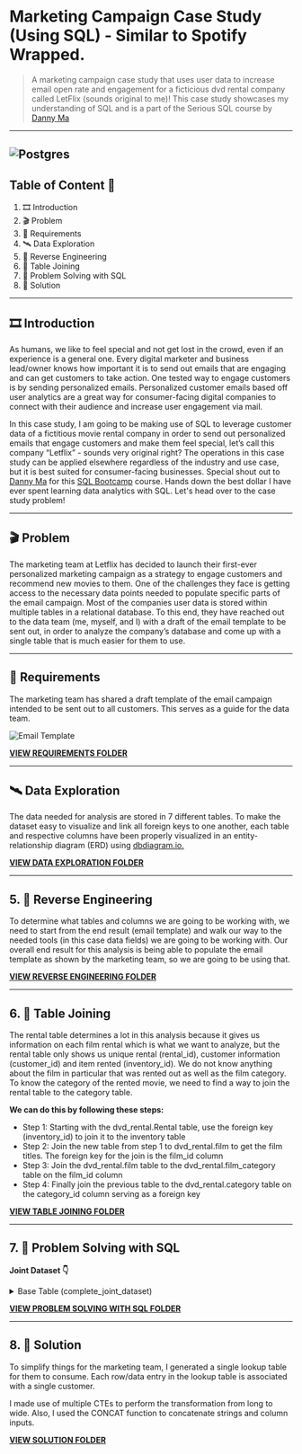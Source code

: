 # Marketing Campaign Case Study (Using SQL) - Similar to Spotify Wrapped.
>A marketing campaign case study that uses user data to increase email open rate and engagement for a ficticious dvd rental company called LetFlix (sounds original to me)! This case study showcases my understanding of SQL and is a part of the Serious SQL course by [Danny Ma](https://www.linkedin.com/in/datawithdanny/)

---
![Postgres](https://img.shields.io/badge/postgres-%23316192.svg?style=for-the-badge&logo=postgresql&logoColor=white)
---
## Table of Content 📑
1. 🎞 Introduction
2. 🎬 Problem
3. 🚦 Requirements
4. 🛰 Data Exploration
5. 🔬 Reverse Engineering
6. 🔗 Table Joining
7. 🔨 Problem Solving with SQL
8. 💽 Solution
---
## 🎞 Introduction
As humans, we like to feel special and not get lost in the crowd, even if an experience is a general one. Every digital marketer and business lead/owner knows how important it is to send out emails that are engaging and can get customers to take action. One tested way to engage customers is by sending personalized emails. Personalized customer emails based off user analytics are a great way for consumer-facing digital companies to connect with their audience and increase user engagement via mail. 

In this case study, I am going to be making use of SQL to leverage customer data of a fictitious movie rental company in order to send out personalized emails that engage customers and make them feel special, let’s call this company “Letflix” - sounds very original right? 
The operations in this case study can be applied elsewhere regardless of the industry and use case, but it is best suited for consumer-facing businesses. Special shout out to [Danny Ma](https://www.linkedin.com/in/datawithdanny/) for this [SQL Bootcamp](https://www.datawithdanny.com/) course. Hands down the best dollar I have ever spent learning data analytics with SQL. Let's head over to the case study problem!

---
## 🎬 Problem
The marketing team at Letflix has decided to launch their first-ever personalized marketing campaign as a strategy to engage customers and recommend new movies to them. One of the challenges they face is getting access to the necessary data points needed to populate specific parts of the email campaign. Most of the companies user data is stored within multiple tables in a relational database. To this end, they have reached out to the data team (me, myself, and I) with a draft of the email template to be sent out, in order to analyze the company’s database and come up with a single table that is much easier for them to use. 

---
## 🚦 Requirements
The marketing team has shared a draft template of the email campaign intended to be sent out to all customers. This serves as a guide for the data team. 

![Email Template](https://raw.githubusercontent.com/CODEORDIETRYING/Marketing-Analytics-Case-Study/main/Images/LetFlix%20DVD%20Rental%20Company%20Marketing%20Case%20Study.png)

[**VIEW REQUIREMENTS FOLDER**](https://github.com/CODEORDIETRYING/Marketing-Analytics-Case-Study/tree/main/Requirements)

---
##  🛰 Data Exploration
The data needed for analysis are stored in 7 different tables. To make the dataset easy to visualize and link all foreign keys to one another, each table and respective columns have been properly visualized in an entity-relationship diagram (ERD) using [dbdiagram.io.](https://dbdiagram.io)

[**VIEW DATA EXPLORATION FOLDER**](https://github.com/CODEORDIETRYING/Marketing-Analytics-Case-Study/tree/main/Data%20Exploration)

---
## 5. 🔬 Reverse Engineering
To determine what tables and columns we are going to be working with, we need to start from the end result (email template) and walk our way to the needed tools (in this case data fields) we are going to be working with. Our overall end result for this analysis is being able to populate the email template as shown by the marketing team, so we are going to be using that. 

[**VIEW REVERSE ENGINEERING FOLDER**](https://github.com/CODEORDIETRYING/Marketing-Analytics-Case-Study/tree/main/Reverse%20Engineering)

--- 
## 6. 🔗 Table Joining
The rental table determines a lot in this analysis because it gives us information on each film rental which is what we want to analyze, but the rental table only shows us unique rental (rental_id), customer information (customer_id) and item rented (inventory_id). We do not know anything about the film in particular that was rented out as well as the film category. To know the category of the rented movie, we need to find a way to join the rental table to the category table. 

**We can do this by following these steps:**

- Step 1: Starting with the dvd_rental.Rental table, use the foreign key (inventory_id) to join it to the inventory table
- Step 2: Join the new table from step 1 to dvd_rental.film to get the film titles. The foreign key for the join is the film_id column
- Step 3: Join the dvd_rental.film table to the dvd_rental.film_category table on the film_id column
- Step 4: Finally join the previous table to the dvd_rental.category table on the category_id column serving as a foreign key

[**VIEW TABLE JOINING FOLDER**](https://github.com/CODEORDIETRYING/Marketing-Analytics-Case-Study/tree/main/Table%20Joining)

---
## 7. 🔨 Problem Solving with SQL

**Joint Dataset 👇**
<details>
<summary>Base Table (complete_joint_dataset)</summary>

```
DROP TABLE IF EXISTS complete_joint_dataset;
CREATE TEMP TABLE complete_joint_dataset AS
SELECT
  rental.customer_id,
  inventory.film_id,
  film.title,
  rental.rental_date,
  category.name AS category_name
FROM dvd_rentals.rental
INNER JOIN dvd_rentals.inventory
  ON rental.inventory_id = inventory.inventory_id
INNER JOIN dvd_rentals.film
  ON inventory.film_id = film.film_id
INNER JOIN dvd_rentals.film_category
  ON film.film_id = film_category.film_id
INNER JOIN dvd_rentals.category
  ON film_category.category_id = category.category_id;
SELECT * FROM complete_joint_dataset limit 5;
```

| customer_id | film_id | title | rental_date | category_name |
| ----------- | ----------- | ----------- | ----------- | ----------- |
| 130 | 80 | BLANKET BEVERLY | 2005-05-24 22:53:30 | Family |
| 459 | 333 | FREAKY POCUS | 2005-05-24 22:54:33 | Music |
| 408 | 373 | GRADUATE LORD | 2005-05-24 23:03:39 | Children |
| 333 | 535 | LOVE SUICIDES | 2005-05-24 23:04:41 | Horror |
| 222 | 450 | IDOLS SNATCHERS | 2005-05-24 23:05:21 | Children |
</details>

[**VIEW PROBLEM SOLVING WITH SQL FOLDER**](https://github.com/CODEORDIETRYING/Marketing-Analytics-Case-Study/tree/main/Problem%20Solving%20With%20SQL)

---
## 8. 💽 Solution
To simplify things for the marketing team, I generated a single lookup table for them to consume. Each row/data entry in the lookup table is associated with a single customer.

I made use of multiple CTEs to perform the transformation from long to wide. Also, I used the CONCAT function to concatenate strings and column inputs.

[**VIEW SOLUTION FOLDER**](https://github.com/CODEORDIETRYING/Marketing-Analytics-Case-Study/tree/main/Solution)














